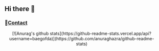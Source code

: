 ## Hi there 👋
### 💌<a href="mailto:akfncl217@daum.net">Contact</a>

 <p align="center">[![Anurag's github stats](https://github-readme-stats.vercel.app/api?username=baegofda)](https://github.com/anuraghazra/github-readme-stats)</p>

<!--
**baegofda/baegofda** is a ✨ _special_ ✨ repository because its `README.md` (this file) appears on your GitHub profile.

Here are some ideas to get you started:

- 🔭 I’m currently working on ...
- 🌱 I’m currently learning ...
- 👯 I’m looking to collaborate on ...
- 🤔 I’m looking for help with ...
- 💬 Ask me about ...
- 📫 How to reach me: ...
- 😄 Pronouns: ...
- ⚡ Fun fact: ...
-->
